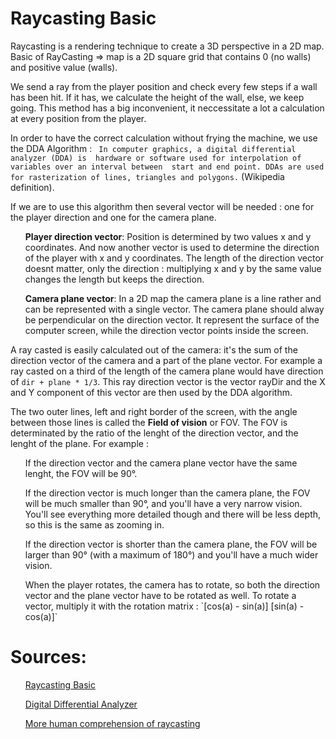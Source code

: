 <H1>Raycasting Basic</H1>


Raycasting is a rendering technique to create a 3D perspective in a 2D map.
Basic of RayCasting => map is a 2D square grid that contains 0 (no walls)
and positive value (walls).

We send a ray from the player position and check every few steps if a wall has 
been hit. If it has, we calculate the height of the wall, else, we keep going.
This method has a big inconvenient, it neccessitate a lot a calculation at every
position from the player.

In order to have the correct calculation without frying the machine, we use the 
DDA Algorithm : ` In computer graphics, a digital differential analyzer (DDA) is 
hardware or software used for interpolation of variables over an interval between 
start and end point. DDAs are used for rasterization of lines, triangles and polygons.` (Wikipedia definition).

If we are to use this algorithm then several vector will be needed : one for the player
direction and one for the camera plane.
<ol><B>Player direction vector</B>: Position is determined by two values x and y coordinates. And now another vector is used to determine the direction of the player with x and y coordinates. The length of the direction vector doesnt matter, only
the direction : multiplying x and y by the same value changes the length but keeps
the direction.</ol>
<ol><B>Camera plane vector</B>: In a 2D map the camera plane is a line rather and can be represented with a single vector. The camera plane should alway be perpendicular on the direction vector. It represent the surface of the computer screen, while the direction vector points inside the screen.</ol>

A ray casted is easily calculated out of the camera: it's the sum of the direction vector of the camera and a part of the plane vector. For example a ray casted on a third of the length of the camera plane would have  direction of `dir + plane * 1/3`.
This ray direction vector is the vector rayDir and the X and Y component of this vector are then used by the DDA algorithm.

The two outer lines, left and right border of the screen, with the angle between those lines is called the <B>Field of vision</B> or FOV. The FOV is determinated by the ratio of the lenght of the direction vector, and the lenght of the plane. For example :
<ul>If the direction vector and the camera plane vector have the same lenght, the FOV will be 90°.</ul>
<ul>If the direction vector is much longer than the camera plane, the FOV will be much smaller than 90°, and you'll have a very narrow vision. You'll see everything more detailed though and there will be less depth, so this is the same as zooming in.</ul>
<ul>If the direction vector is shorter than the camera plane, the FOV will be larger than 90° (with a maximum of 180°) and you'll have a much wider vision.</ul>
<ul>When the player rotates, the camera has to rotate, so both the direction vector and the plane vector have to be rotated as well. To rotate a vector, multiply it with the rotation matrix : 
`[cos(a) - sin(a)]
 [sin(a) - cos(a)]`</ul>


<H1>Sources:</H1>
<ul><a href="https://lodev.org/cgtutor/raycasting.html">Raycasting Basic</a></ul>
<ul><a href="https://en.wikipedia.org/wiki/Digital_differential_analyzer_(graphics_algorithm)">Digital Differential Analyzer</a></ul>
<ul><a href="https://github.com/Saxsori/ray-cast">More human comprehension of raycasting</a></ul>